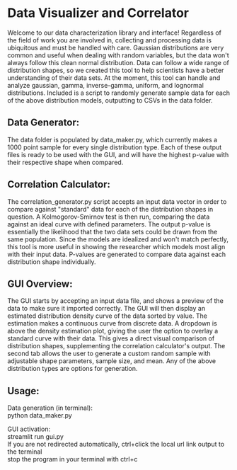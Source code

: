 # Data Visualizer and Correlator

Welcome to our data characterization library and interface! Regardless of the field of work you are involved in, collecting and processing data is ubiquitous and must be handled with care. Gaussian distributions are very common and useful when dealing with random variables, but the data won't always follow this clean normal distribution. Data can follow a wide range of distribution shapes, so we created this tool to help scientists have a better understanding of their data sets. At the moment, this tool can handle and analyze gaussian, gamma, inverse-gamma, uniform, and lognormal distributions. Included is a script to randomly generate sample data for each of the above distribution models, outputting to CSVs in the data folder. 


## Data Generator:

The data folder is populated by data_maker.py, which currently makes a 1000 point sample for every single distribution type. Each of these output files is ready to be used with the GUI, and will have the highest p-value with their respective shape when compared.

## Correlation Calculator:

The correlation_generator.py script accepts an input data vector in order to compare against "standard" data for each of the distribution shapes in question. A Kolmogorov-Smirnov test is then run, comparing the data against an ideal curve with defined parameters. The output p-value is essentially the likelihood that the two data sets could be drawn from the same population. Since the models are idealized and won't match perfectly, this tool is more useful in showing the researcher which models most align with their input data. P-values are generated to compare data against each distribution shape individually.

## GUI Overview:

The GUI starts by accepting an input data file, and shows a preview of the data to make sure it imported correctly. The GUI will then display an estimated distribution density curve of the data sorted by value. The estimation makes a continuous curve from discrete data. A dropdown is above the density estimation plot, giving the user the option to overlay a standard curve with their data. This gives a direct visual comparison of distribution shapes, supplementing the correlation calculator's output. The second tab allows the user to generate a custom random sample with adjustable shape parameters, sample size, and mean. Any of the above distribution types are options for generation.

## Usage:  

Data generation (in terminal):  
python data_maker.py  
  
GUI activation:  
streamlit run gui.py  
If you are not redirected automatically, ctrl+click the local url link output to the terminal  
stop the program in your terminal with ctrl+c  